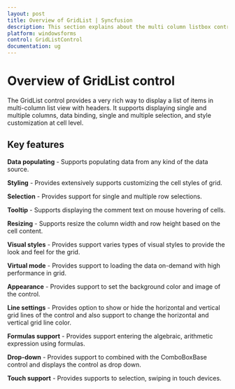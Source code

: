 ```yaml
---
layout: post
title: Overview of GridList | Syncfusion
description: This section explains about the multi column listbox control for windows forms and its important key features
platform: windowsforms
control: GridListControl
documentation: ug
---
```


# Overview of GridList control

The GridList control provides a very rich way to display a list of items in multi-column list view with headers. It supports displaying single and multiple columns, data binding, single and multiple selection, and style customization at cell level.

## Key features

**Data populating** - Supports populating data from any kind of the data source.

**Styling** - Provides extensively supports customizing the cell styles of grid.

**Selection** - Provides support for single and multiple row selections.

**Tooltip** - Supports displaying the comment text on mouse hovering of cells.

**Resizing** - Supports resize the column width and row height based on the cell content.

**Visual styles** - Provides support varies types of visual styles to provide the look and feel for the grid.

**Virtual mode** - Provides support to loading the data on-demand with high performance in grid. 

**Appearance** - Provides support to set the background color and image of the control.

**Line settings** - Provides option to show or hide the horizontal and vertical grid lines of the control and also support to change the horizontal and vertical grid line color.

**Formulas support** - Provides support entering the algebraic, arithmetic expression using formulas.

**Drop-down** - Provides support to combined with the ComboBoxBase control and displays the control as drop down.

**Touch support** - Provides supports to selection, swiping in touch devices.
